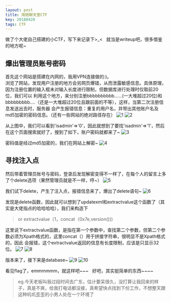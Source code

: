 ```yaml
---
layout: post
title: 简陋聊天室CTF
key: 20180420
tags: CTF
---
```


做了个大佬自己搭建的小CTF，写下来记录下>_<  
就当是writeup吧，很多借鉴的地方呢~
<!--more-->

## 爆出管理员账号密码
首先这个网站是搭建在内网的，我用VPN连接做的:)。  
浏览了网站，发现用户注册的地方会另网页爆错，从而泄露敏感信息。具体原理，因为注册位置的输入框未对输入长度进行限制，但数据库进行处理时仅取前20位，我们可以
利用这个地方，来分别注册bbbbbbbbbb......(一大堆超过20位)和bbbbbbbbb....（还是一大堆超过20位且跟前面的不等），这样，当第二次注册信息发送出去时，服务器
会产生报错信息：重复的用户名，并带出其他账户名及md5加密的密码信息。（还有一些网站的绝对路径存在）
![1](/xingruidong95.github.io/photo/2.png)
![2](/xingruidong95.github.io/photo/3.png)  

从上图中，我们可以看到'isadmin'=>'0'，因此就想到了要找'isadmin'=>'1'，然后在这个页面搜索就好了，搜到了如下，账户密码就都来了~
![3](/xingruidong95.github.io/photo/4.png)  

密码值是经过md5加密的，我们在网站上解密~
![4](/xingruidong95.github.io/photo/11.png)
## 寻找注入点
然后带着管理员账号与密码，登录后发现解密变得不一样了，在每个人的留言上多了个delete选项（果然管理员就是不一样，哼~）
![5](/xingruidong95.github.io/photo/5.png)  

我们试下delete，产生了注入点，报错信息来了，爆出了delete语句~
![6](/xingruidong95.github.io/photo/6.png)  

发现是delete函数，因此就可以想到了updatexml和extractvalue这个函数了（其实是大佬指点的哈哈哈哈），我们来构造下  
>or extractvalue（1，concat（0x7e,version()))  

这里说下extractvalue函数，是指在第一个参数中，查找第二个参数，但第二个参数必须为Xpath格式的，这里concat（）用于拼接字符串，很明显不是Xpath格式的，因此
会报错，这个extractvalue返回的信息有长度限制，应该是只显示32位。
![7](/xingruidong95.github.io/photo/7.png)
![8](/xingruidong95.github.io/photo/8.png)  

版本来了，接下来是database~
![9](/xingruidong95.github.io/photo/9.png)
![10](/xingruidong95.github.io/photo/10.png)  

看见flag了，emmmmmm，就这样吧~~~  
好吧，其实挺简单的东西~~~~

>eg.今天老板叫我过段时间去广东，估计要呆很久，没打算让我回来的样子，真是不爽，给我打电话都没接，真希望快点找到下份工作，不想整天跟这种叽叽歪歪的小男人处在一个环境了
